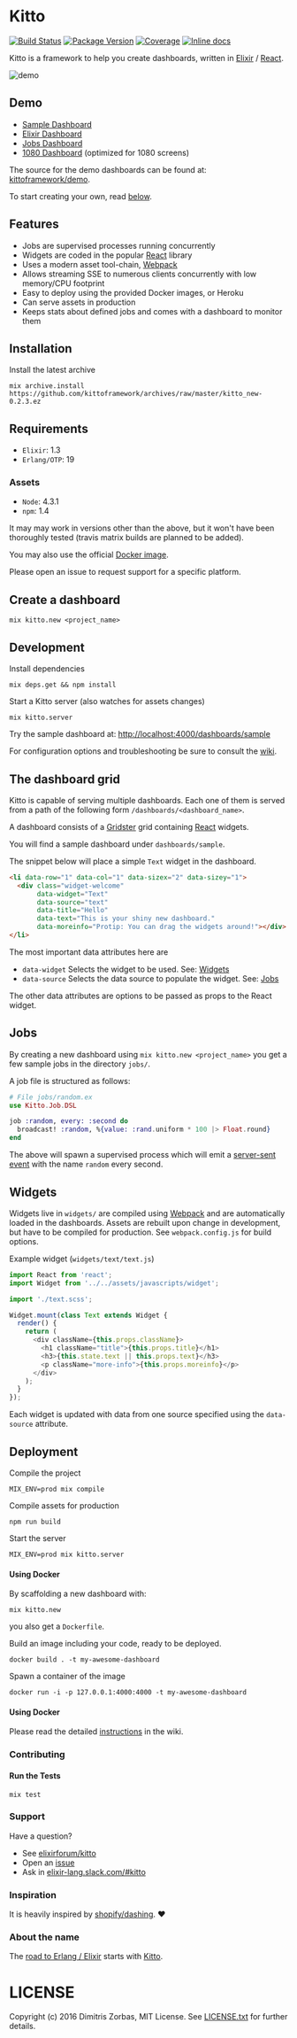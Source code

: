 # Kitto

[![Build Status](https://travis-ci.org/kittoframework/kitto.svg?branch=master)](https://travis-ci.org/kittoframework/kitto)
[![Package Version](https://img.shields.io/hexpm/v/kitto.svg)](https://hex.pm/packages/kitto)
[![Coverage](https://coveralls.io/repos/github/kittoframework/kitto/badge.svg?branch=master)](https://coveralls.io/github/kittoframework/kitto)
[![Inline docs](http://inch-ci.org/github/kittoframework/kitto.svg)](http://inch-ci.org/github/kittoframework/kitto)

Kitto is a framework to help you create dashboards, written in [Elixir][elixir] / [React][react].


![demo](http://i.imgur.com/YgZibXU.png)

## Demo

+ [Sample Dashboard](http://kitto.io/dashboards/sample)
+ [Elixir Dashboard](http://kitto.io/dashboards/elixir)
+ [Jobs Dashboard](http://kitto.io/dashboards/jobs)
+ [1080 Dashboard](http://kitto.io/dashboards/sample1080) (optimized for 1080 screens)

The source for the demo dashboards can be found at: [kittoframework/demo](https://github.com/kittoframework/demo).

To start creating your own, read [below](https://github.com/kittoframework/kitto#create-a-dashboard).

## Features

* Jobs are supervised processes running concurrently
* Widgets are coded in the popular [React][react] library
* Uses a modern asset tool-chain, [Webpack][webpack]
* Allows streaming SSE to numerous clients concurrently with low
  memory/CPU footprint
* Easy to deploy using the provided Docker images, or Heroku
* Can serve assets in production
* Keeps stats about defined jobs and comes with a dashboard to monitor
  them

## Installation

Install the latest archive

```shell
mix archive.install https://github.com/kittoframework/archives/raw/master/kitto_new-0.2.3.ez
```

## Requirements

* `Elixir`: 1.3
* `Erlang/OTP`: 19

### Assets

* `Node`: 4.3.1
* `npm`: 1.4

It may may work in versions other than the above, but it won't have been
thoroughly tested (travis matrix builds are planned to be added).

You may also use the official [Docker image](https://github.com/kittoframework/kitto#using-docker).

Please open an issue to request support for a specific platform.

## Create a dashboard

```shell
mix kitto.new <project_name>
```

## Development

Install dependencies

```shell
mix deps.get && npm install
```

Start a Kitto server (also watches for assets changes)

```shell
mix kitto.server
```

Try the sample dashboard at: [http://localhost:4000/dashboards/sample](http://localhost:4000/dashboards/sample)

For configuration options and troubleshooting be sure to consult the
[wiki][wiki].

## The dashboard grid

Kitto is capable of serving multiple dashboards. Each one of them is
served from a path of the following form `/dashboards/<dashboard_name>`.

A dashboard consists of a [Gridster](http://dsmorse.github.io/gridster.js/) grid containing [React](https://facebook.github.io/react/) widgets.

You will find a sample dashboard under `dashboards/sample`.

The snippet below will place a simple `Text` widget in the dashboard.

```html
<li data-row="1" data-col="1" data-sizex="2" data-sizey="1">
  <div class="widget-welcome"
       data-widget="Text"
       data-source="text"
       data-title="Hello"
       data-text="This is your shiny new dashboard."
       data-moreinfo="Protip: You can drag the widgets around!"></div>
</li>
```

The most important data attributes here are

* `data-widget` Selects the widget to be used. See: [Widgets](https://github.com/kittoframework/kitto#widgets)
* `data-source` Selects the data source to populate the widget. See: [Jobs](https://github.com/kittoframework/kitto#jobs)

The other data attributes are options to be passed as props to the React widget.

## Jobs

By creating a new dashboard using `mix kitto.new <project_name>` you get
a few sample jobs in the directory `jobs/`.

A job file is structured as follows:

```elixir
# File jobs/random.ex
use Kitto.Job.DSL

job :random, every: :second do
  broadcast! :random, %{value: :rand.uniform * 100 |> Float.round}
end
```

The above will spawn a supervised process which will emit a [server-sent
event](https://developer.mozilla.org/en-US/docs/Web/API/Server-sent_events/Using_server-sent_events) with the name `random` every second.

## Widgets

Widgets live in `widgets/` are compiled using
[Webpack](https://webpack.github.io/) and are automatically loaded in the dashboards.
Assets are rebuilt upon change in development, but have to be compiled
for production. See `webpack.config.js` for build options.

Example widget (`widgets/text/text.js`)

```javascript
import React from 'react';
import Widget from '../../assets/javascripts/widget';

import './text.scss';

Widget.mount(class Text extends Widget {
  render() {
    return (
      <div className={this.props.className}>
        <h1 className="title">{this.props.title}</h1>
        <h3>{this.state.text || this.props.text}</h3>
        <p className="more-info">{this.props.moreinfo}</p>
      </div>
    );
  }
});
```

Each widget is updated with data from one source specified using the
`data-source` attribute.

## Deployment

Compile the project

```shell
MIX_ENV=prod mix compile
```

Compile assets for production

```shell
npm run build
```

Start the server

```shell
MIX_ENV=prod mix kitto.server
```

#### Using Docker

By scaffolding a new dashboard with:

```shell
mix kitto.new
```

you also get a `Dockerfile`.

Build an image including your code, ready to be deployed.

```shell
docker build . -t my-awesome-dashboard
```

Spawn a container of the image

```shell
docker run -i -p 127.0.0.1:4000:4000 -t my-awesome-dashboard
```
#### Using Docker

Please read the detailed [instructions][wiki-heroku] in the wiki.

### Contributing
#### Run the Tests

```shell
mix test
```

### Support

Have a question?

* See [elixirforum/kitto](https://elixirforum.com/t/kitto-a-framework-for-interactive-dashboards)
* Open an [issue](https://github.com/kittoframework/kitto/issues/new)
* Ask in [elixir-lang.slack.com/#kitto](https://elixir-lang.slack.com/messages/kitto/)

### Inspiration

It is heavily inspired by [shopify/dashing](http://dashing.io/). :heart:

### About the name

The [road to Erlang / Elixir](https://www.google.gr/maps/place/Erlanger+Rd,+London) starts with [Kitto](https://en.wikipedia.org/wiki/H._D._F._Kitto).

# LICENSE

Copyright (c) 2016 Dimitris Zorbas, MIT License.
See [LICENSE.txt](https://github.com/kittoframework/kitto/blob/master/LICENSE.txt) for further details.

[elixir]: http://elixir-lang.org
[react]: https://facebook.github.io/react/
[webpack]: https://webpack.github.io/
[gridster]: http://dsmorse.github.io/gridster.js/
[wiki]: https://github.com/kittoframework/kitto/wiki
[wiki-heroku]: https://github.com/kittoframework/kitto/wiki/Deploying-to-Heroku
